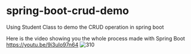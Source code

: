 # spring-boot-crud-demo
Using Student Class to demo the CRUD operation in spring boot

Here is the video showing you the whole process made with Spring Boot
https://youtu.be/9i3uIo97n64
![310](https://github.com/geekqq/spring-boot-crud-demo/assets/53326015/1d252572-4783-4b52-9bdc-f23b8443cde9)
